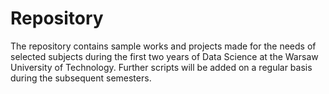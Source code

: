 # Repository
The repository contains sample works and projects made for the needs of selected subjects during the first two years of Data Science at the Warsaw University of Technology.
Further scripts will be added on a regular basis during the subsequent semesters.
